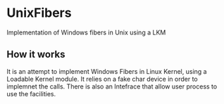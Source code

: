# UnixFibers
Implementation of Windows fibers in Unix using a LKM

## How it works
It is an attempt to implement Windows Fibers in Linux Kernel, using a Loadable Kernel module.
It relies on a fake char device in order to implemnet the calls. 
There is also an Intefrace that allow user process to use the facilities.

